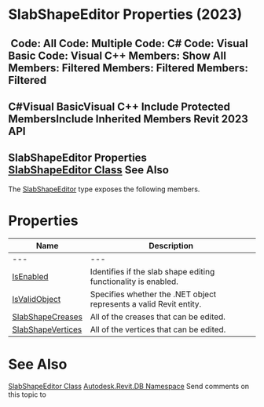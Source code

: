 # SlabShapeEditor Properties (2023)

﻿
 Code: All Code: Multiple Code: C# Code: Visual Basic Code: Visual C++  Members: Show All Members: Filtered Members: Filtered Members: Filtered   
---  
C#Visual BasicVisual C++
Include Protected MembersInclude Inherited Members
Revit 2023 API  
---  
SlabShapeEditor Properties  
[SlabShapeEditor Class](06308ccc-46e7-6ff8-582c-6891af8b75e9.md "SlabShapeEditor Class") See Also  
---  
The [SlabShapeEditor](06308ccc-46e7-6ff8-582c-6891af8b75e9.md "SlabShapeEditor Class") type exposes the following members.
# Properties
| Name | Description |
| --- | --- |
| --- | --- | --- |
| [IsEnabled](9aaaf1ca-5f52-c5be-9d5b-2230ad5131cc.md "IsEnabled Property") | Identifies if the slab shape editing functionality is enabled. |
| [IsValidObject](ef4c3c30-e968-c860-8d38-ecfc2513f35f.md "IsValidObject Property") | Specifies whether the .NET object represents a valid Revit entity. |
| [SlabShapeCreases](fb345daf-b097-a458-8c69-2d8cbfa1eff3.md "SlabShapeCreases Property") | All of the creases that can be edited. |
| [SlabShapeVertices](01fbf5d9-6fa7-6483-6a1c-5cf439f27dc7.md "SlabShapeVertices Property") | All of the vertices that can be edited. |

# See Also
[SlabShapeEditor Class](06308ccc-46e7-6ff8-582c-6891af8b75e9.md "SlabShapeEditor Class")
[Autodesk.Revit.DB Namespace](87546ba7-461b-c646-cbb1-2cb8f5bff8b2.md "Autodesk.Revit.DB Namespace")
Send comments on this topic to 